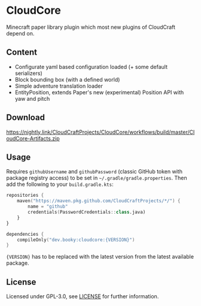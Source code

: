 # CloudCore

Minecraft paper library plugin which most new plugins of CloudCraft depend on.

## Content

- Configurate yaml based configuration loaded (+ some default serializers)
- Block bounding box (with a defined world)
- Simple adventure translation loader
- EntityPosition, extends Paper's new (experimental) Position API with yaw and pitch

## Download

https://nightly.link/CloudCraftProjects/CloudCore/workflows/build/master/CloudCore-Artifacts.zip

## Usage

Requires `githubUsername` and `githubPassword` (classic GitHub token with package registry access) to be set
in `~/.gradle/gradle.properties`. Then add the following to your `build.gradle.kts`:

```kotlin
repositories {
    maven("https://maven.pkg.github.com/CloudCraftProjects/*/") {
        name = "github"
        credentials(PasswordCredentials::class.java)
    }
}

dependencies {
    compileOnly("dev.booky:cloudcore:{VERSION}")
}
```

`{VERSION}` has to be replaced with the latest version from the latest available package.

## License

Licensed under GPL-3.0, see [LICENSE](./LICENSE) for further information.

